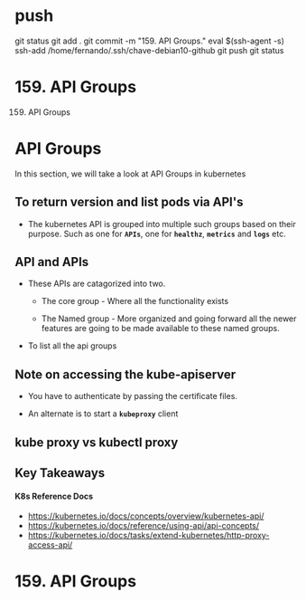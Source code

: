 



# #################################################################################################################################################
# #################################################################################################################################################
# #################################################################################################################################################
# #################################################################################################################################################
# #################################################################################################################################################
# push

git status
git add .
git commit -m "159. API Groups."
eval $(ssh-agent -s)
ssh-add /home/fernando/.ssh/chave-debian10-github
git push
git status


# #################################################################################################################################################
# #################################################################################################################################################
# #################################################################################################################################################
# #################################################################################################################################################
# #################################################################################################################################################
# 159. API Groups

159. API Groups

# API Groups
  
In this section, we will take a look at API Groups in kubernetes

## To return version and list pods via API's 

 
- The kubernetes API is grouped into multiple such groups based on their purpose. Such as one for **`APIs`**, one for **`healthz`**, **`metrics`** and **`logs`** etc.

 
## API and APIs
- These APIs are catagorized into two.
  - The core group - Where all the functionality exists
    
 
  - The Named group - More organized and going forward all the newer features are going to be made available to these named groups.
  
    
- To list all the api groups

  
## Note on accessing the kube-apiserver
- You have to authenticate by passing the certificate files.

  
- An alternate is to start a **`kubeproxy`** client
  
  
## kube proxy vs kubectl proxy
   
## Key Takeaways

#### K8s Reference Docs
- https://kubernetes.io/docs/concepts/overview/kubernetes-api/
- https://kubernetes.io/docs/reference/using-api/api-concepts/
- https://kubernetes.io/docs/tasks/extend-kubernetes/http-proxy-access-api/



# #################################################################################################################################################
# #################################################################################################################################################
# #################################################################################################################################################
# #################################################################################################################################################
# #################################################################################################################################################
# 159. API Groups